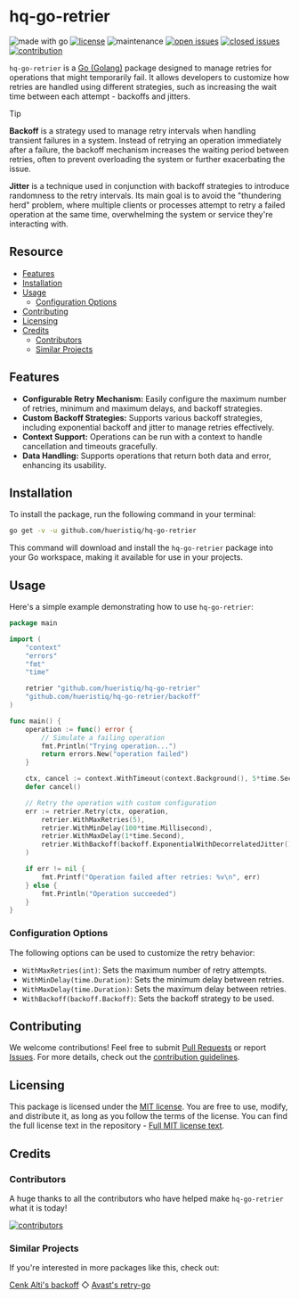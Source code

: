 # hq-go-retrier

![made with go](https://img.shields.io/badge/made%20with-Go-0000FF.svg) [![license](https://img.shields.io/badge/license-MIT-gray.svg?color=0000FF)](https://github.com/hueristiq/hq-go-retrier/blob/master/LICENSE) ![maintenance](https://img.shields.io/badge/maintained%3F-yes-0000FF.svg) [![open issues](https://img.shields.io/github/issues-raw/hueristiq/hq-go-retrier.svg?style=flat&color=0000FF)](https://github.com/hueristiq/hq-go-retrier/issues?q=is:issue+is:open) [![closed issues](https://img.shields.io/github/issues-closed-raw/hueristiq/hq-go-retrier.svg?style=flat&color=0000FF)](https://github.com/hueristiq/hq-go-retrier/issues?q=is:issue+is:closed) [![contribution](https://img.shields.io/badge/contributions-welcome-0000FF.svg)](https://github.com/hueristiq/hq-go-retrier/blob/master/CONTRIBUTING.md)

`hq-go-retrier` is a [Go (Golang)](http://golang.org/) package designed to manage retries for operations that might temporarily fail. It allows developers to customize how retries are handled using different strategies, such as increasing the wait time between each attempt - backoffs and jitters.

> [!TIP]
> **Backoff** is a strategy used to manage retry intervals when handling transient failures in a system. Instead of retrying an operation immediately after a failure, the backoff mechanism increases the waiting period between retries, often to prevent overloading the system or further exacerbating the issue.
>
> **Jitter** is a technique used in conjunction with backoff strategies to introduce randomness to the retry intervals. Its main goal is to avoid the "thundering herd" problem, where multiple clients or processes attempt to retry a failed operation at the same time, overwhelming the system or service they're interacting with.

## Resource

* [Features](#features)
* [Installation](#installation)
* [Usage](#usage)
	* [Configuration Options](#configuration-options)
* [Contributing](#contributing)
* [Licensing](#licensing)
* [Credits](#credits)
	* [Contributors](#contributors)
	* [Similar Projects](#similar-projects)

## Features

* **Configurable Retry Mechanism:** Easily configure the maximum number of retries, minimum and maximum delays, and backoff strategies.
* **Custom Backoff Strategies:** Supports various backoff strategies, including exponential backoff and jitter to manage retries effectively.
* **Context Support:** Operations can be run with a context to handle cancellation and timeouts gracefully.
* **Data Handling:** Supports operations that return both data and error, enhancing its usability.

## Installation

To install the package, run the following command in your terminal:

```bash
go get -v -u github.com/hueristiq/hq-go-retrier
```

This command will download and install the `hq-go-retrier` package into your Go workspace, making it available for use in your projects.

## Usage

Here's a simple example demonstrating how to use `hq-go-retrier`:

```go
package main

import (
	"context"
	"errors"
	"fmt"
	"time"

	retrier "github.com/hueristiq/hq-go-retrier"
	"github.com/hueristiq/hq-go-retrier/backoff"
)

func main() {
	operation := func() error {
		// Simulate a failing operation
		fmt.Println("Trying operation...")
		return errors.New("operation failed")
	}

	ctx, cancel := context.WithTimeout(context.Background(), 5*time.Second)
	defer cancel()

	// Retry the operation with custom configuration
	err := retrier.Retry(ctx, operation,
		retrier.WithMaxRetries(5),
		retrier.WithMinDelay(100*time.Millisecond),
		retrier.WithMaxDelay(1*time.Second),
		retrier.WithBackoff(backoff.ExponentialWithDecorrelatedJitter()),
	)

	if err != nil {
		fmt.Printf("Operation failed after retries: %v\n", err)
	} else {
		fmt.Println("Operation succeeded")
	}
}
```

### Configuration Options

The following options can be used to customize the retry behavior:

* `WithMaxRetries(int)`: Sets the maximum number of retry attempts.
* `WithMinDelay(time.Duration)`: Sets the minimum delay between retries.
* `WithMaxDelay(time.Duration)`: Sets the maximum delay between retries.
* `WithBackoff(backoff.Backoff)`: Sets the backoff strategy to be used.

## Contributing

We welcome contributions! Feel free to submit [Pull Requests](https://github.com/hueristiq/hq-go-retrier/pulls) or report [Issues](https://github.com/hueristiq/hq-go-retrier/issues). For more details, check out the [contribution guidelines](https://github.com/hueristiq/hq-go-retrier/blob/master/CONTRIBUTING.md).

## Licensing

This package is licensed under the [MIT license](https://opensource.org/license/mit). You are free to use, modify, and distribute it, as long as you follow the terms of the license. You can find the full license text in the repository - [Full MIT license text](https://github.com/hueristiq/hq-go-retrier/blob/master/LICENSE).

## Credits

### Contributors

A huge thanks to all the contributors who have helped make `hq-go-retrier` what it is today!

[![contributors](https://contrib.rocks/image?repo=hueristiq/hq-go-retrier&max=500)](https://github.com/hueristiq/hq-go-retrier/graphs/contributors)

### Similar Projects

If you're interested in more packages like this, check out:

[Cenk Alti's backoff](https://github.com/cenkalti/backoff) ◇ [Avast's retry-go](https://github.com/avast/retry-go)